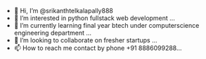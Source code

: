 - 👋 Hi, I’m @srikanthtelkalapally888
- 👀 I’m interested in python fullstack web development ...
- 🌱 I’m currently learning final year btech under computerscience engineering department ...
- 💞️ I’m looking to collaborate on fresher startups ...
- 📫 How to reach me contact by phone +91 8886099288...

<!---
srikanthtelkalapally888/srikanthtelkalapally888 is a ✨ special ✨ repository because its `README.md` (this file) appears on your GitHub profile.
You can click the Preview link to take a look at your changes.
--->
